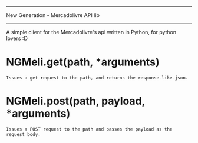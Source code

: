 ******************
New Generation - Mercadolivre API lib
******************

A simple client for the Mercadolivre's api written in Python, for python lovers :D

NGMeli.get(path, *arguments)
===

    Issues a get request to the path, and returns the response-like-json.


NGMeli.post(path, payload, *arguments)
====

    Issues a POST request to the path and passes the payload as the request body.

